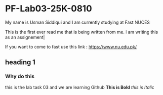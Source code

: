 # PF-Lab03-25K-0810
My name is Usman Siddiqui and I am currently studying at Fast NUCES 

This is the first ever read me that is being written from me. I am writing this as an assignement|

If you want to come to fast use this link : https://www.nu.edu.pk/

## heading 1

### Why do this

this is the lab task 03 and we are learning Github
**This is Bold**
_this is Italic_
